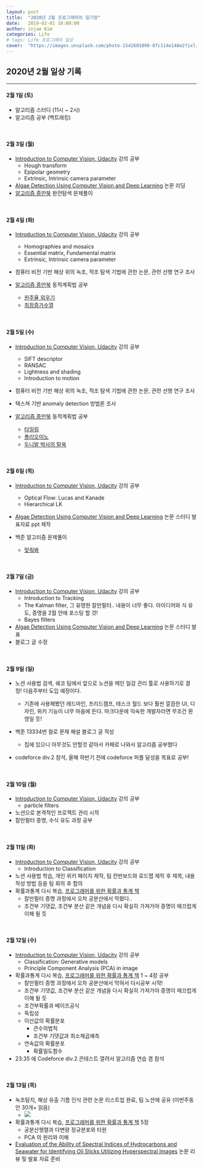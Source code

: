 ```yaml
---
layout: post
title:  "2020년 2월 프로그래머의 일기장"
date:   2019-02-01 10:00:00
author: injae Kim
categories: Life
# tags:	Life 프로그래머 일상
cover:  "https://images.unsplash.com/photo-1542601098-8fc114e148e2?ixlib=rb-1.2.1&ixid=eyJhcHBfaWQiOjEyMDd9&auto=format&fit=crop&w=750&q=80"
---
```


##  2020년 2월 일상 기록
---

#### 2월 1일 (토)

- 알고리즘 스터디 (11시 ~ 2시)
- 알고리즘 공부 (백트래킹)

<br/>

#### 2월 3일 (월)

- [Introduction to Computer Vision, Udacity](https://classroom.udacity.com/courses/ud810) 강의 공부
  - Hough transform
  - Epipolar geometry
  - Extrinsic, Intrinsic camera parameter
- [Algae Detection Using Computer Vision and Deep Learning](https://arxiv.org/abs/1811.10847) 논문 리딩
- [알고리즘 종만북](http://mobile.kyobobook.co.kr/showcase/book/KOR/9788966260546) 완전탐색 문제풀이

<br/>

#### 2월 4일 (화)
- [Introduction to Computer Vision, Udacity](https://classroom.udacity.com/courses/ud810) 강의 공부
  - Homographies and mosaics
  - Essential matrix, Fundamental matrix
  - Extrinsic, Intrinsic camera parameter

- 컴퓨터 비전 기반 해상 위의 녹조, 적조 탐색 기법에 관한 논문, 관련 선행 연구 조사

- [알고리즘 종만북](http://mobile.kyobobook.co.kr/showcase/book/KOR/9788966260546) 동적계획법 공부
  - [원주율 외우기](https://www.algospot.com/judge/problem/read/PI)
  - [최장증가수열](https://www.algospot.com/judge/problem/read/LIS)

<br/>

#### 2월 5일 (수)
- [Introduction to Computer Vision, Udacity](https://classroom.udacity.com/courses/ud810) 강의 공부
  - SIFT descriptor
  - RANSAC
  - Lightness and shading
  - Introduction to motion

- 컴퓨터 비전 기반 해상 위의 녹조, 적조 탐색 기법에 관한 논문, 관련 선행 연구 조사

- 텍스쳐 기반 anomaly detection 방법론 조사

- [알고리즘 종만북](http://mobile.kyobobook.co.kr/showcase/book/KOR/9788966260546) 동적계획법 공부
  - [타일링](https://www.algospot.com/judge/problem/read/TILING2)
  - [폴리오미노](https://www.algospot.com/judge/problem/read/POLY)
  - [두니발 박사의 탈옥](https://www.algospot.com/judge/problem/read/NUMB3RS)

<br/>

#### 2월 6일 (목)

- [Introduction to Computer Vision, Udacity](https://classroom.udacity.com/courses/ud810) 강의 공부
  - Optical Flow: Lucas and Kanade
  - Hierarchical LK

- [Algae Detection Using Computer Vision and Deep Learning](https://arxiv.org/abs/1811.10847) 논문 스터디 발표자료 ppt 제작

- 백준 알고리즘 문제풀이
  - [맞춰봐](https://www.acmicpc.net/problem/1248)

<br/>

#### 2월 7일 (금)

- [Introduction to Computer Vision, Udacity](https://classroom.udacity.com/courses/ud810) 강의 공부
  - Introduction to Tracking
  - The Kalman filter, 그 유명한 칼만필터.. 내용이 너무 좋다. 아이디어와 식 유도, 증명을 2월 안에 포스팅 할 것!
  - Bayes filters
- [Algae Detection Using Computer Vision and Deep Learning](https://arxiv.org/abs/1811.10847) 논문 스터디 발표
- 블로그 글 수정

<br/>

#### 2월 9일 (일)

- 노션 사용법 검색, 쉐코 팀에서 앞으로 노션을 메인 일감 관리 툴로 사용하기로 결정! 다음주부터 도입 예정이다.
  - 기존에 사용해봤던 레드마인, 프리드캠프, 테스크 월드 보다 훨씬 깔끔한 UI, 디자인, 위키 기능이 너무 마음에 든다. 마크다운에 익숙한 개발자라면 무조건 환영일 듯!

- 백준 13334번 철로 문제 해설 블로그 글 작성
  - 집에 있으니 아무것도 안할것 같아서 카페로 나와서 알고리즘 공부했다
- codeforce div.2 참석, 올해 하반기 전에 codeforce 퍼플 달성을 목표로 공부!

<br/>

#### 2월 10일 (월)

- [Introduction to Computer Vision, Udacity](https://classroom.udacity.com/courses/ud810) 강의 공부
  - particle filters
- 노션으로 본격적인 프로젝트 관리 시작
- 칼만필터 증명, 수식 유도 과정 공부

<br/>

#### 2월 11일 (화)

- [Introduction to Computer Vision, Udacity](https://classroom.udacity.com/courses/ud810) 강의 공부
  - Introduction to Classification
- 노션 사용법 학습, 개인 위키 페이지 제작, 팀 칸반보드와 로드맵 제작 후 제목, 내용 작성 방법 등을 팀 회의 후 합의
- 확률과통계 다시 복습, [프로그래머를 위한 확률과 통계 책](http://www.yes24.com/Product/Goods/72336483) 
  - 칼만필터 증명 과정에서 오차 공분산에서 막혔다..
  - 조건부 기댓값, 조건부 분산 같은 개념을 다시 확실히 가져가야 증명이 매끄럽게 이해 될 듯

<br/>

#### 2월 12일 (수)

- [Introduction to Computer Vision, Udacity](https://classroom.udacity.com/courses/ud810) 강의 공부
  - Classification: Generative models
  - Principle Component Analysis (PCA) in image
- 확률과통계 다시 복습, [프로그래머를 위한 확률과 통계 책](http://www.yes24.com/Product/Goods/72336483) 1 ~ 4장 공부
  - 칼만필터 증명 과정에서 오차 공분산에서 막혀서 다시공부 시작!
  - 조건부 기댓값, 조건부 분산 같은 개념을 다시 확실히 가져가야 증명이 매끄럽게 이해 될 듯
  - 조건부확률과 베이즈공식
  - 독립성
  - 이산값의 확률분포
    - 큰수의법칙
    - 조건부 기댓값과 최소제곱예측
  - 연속값의 확률분포
    - 확률밀도함수
- 23:35 에 Codeforce div.2 콘테스트 열려서 알고리즘 연습 겸 참석

<br/>

#### 2월 13일 (목)

- 녹조탐지, 해상 유출 기름 인식 관련 논문 리스트업 완료, 팀 노션에 공유 (이번주동안 30개+ 읽음)
  - ![](https://injae-kim.github.io/assets/Life/paper_review.JPG)
- 확률과통계 다시 복습, [프로그래머를 위한 확률과 통계 책](http://www.yes24.com/Product/Goods/72336483) 5장
  - 공분산행렬과 다변량 정규분포와 타원
  - PCA 의 원리와 이해
- [Evaluation of the Ability of Spectral Indices of Hydrocarbons and Seawater for Identifying Oil Slicks Utilizing Hyperspectral Images](https://www.mdpi.com/2072-4292/10/3/421) 논문 리뷰 및 발표 자료 준비

<br/>